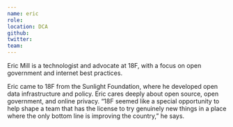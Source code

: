 ```yaml
---
name: eric
role:
location: DCA
github:
twitter:
team:
---
```


Eric Mill is a technologist and advocate at 18F, with a focus on open government and internet best practices.

Eric came to 18F from the Sunlight Foundation, where he developed open data infrastructure and policy. Eric cares deeply about open source, open government, and online privacy. “18F seemed like a special opportunity to help shape a team that has the license to try genuinely new things in a place where the only bottom line is improving the country,” he says.
